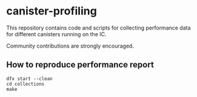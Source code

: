 # canister-profiling

This repository contains code and scripts for collecting performance data for different canisters running on the IC.

Community contributions are strongly encouraged.

## How to reproduce performance report

```
dfx start --clean
cd collections
make
```
